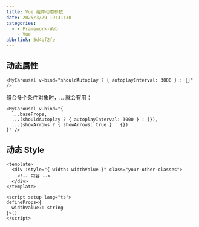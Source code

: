 ```yaml
---
title: Vue 组件动态参数
date: 2025/3/29 19:31:30
categories:
  - - Framework-Web
    - Vue
abbrlink: 5d4bf2fe
---
```



## 动态属性

```vue
<MyCarousel v-bind="shouldAutoplay ? { autoplayInterval: 3000 } : {}" />
```

组合多个条件对象时，... 就会有用：

```vue
<MyCarousel v-bind="{
  ...baseProps,
  ...(shouldAutoplay ? { autoplayInterval: 3000 } : {}),
  ...(showArrows ? { showArrows: true } : {})
}" />

```


## 动态 Style

```vue
<template>
  <div :style="{ width: widthValue }" class="your-other-classes">
    <!-- 内容 -->
  </div>
</template>

<script setup lang="ts">
defineProps<{
  widthValue?: string
}>()
</script>

```